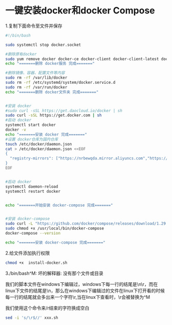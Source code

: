 # 一键安装docker和docker Compose


<!--more-->

1.复制下面命令至文件并保存

```sh
#!/bin/bash

sudo systemctl stop docker.socket

#删除原有docker
sudo yum remove docker docker-ce docker-client docker-client-latest docker-common docker-latest docker-latest-logrotate docker-logrotate docker-selinux docker-engine-selinux docker-engine
echo "=======删除 docker服务 完成======="

#删除镜像、容器、配置文件等内容
sudo rm -rf /var/lib/docker
sudo rm -rf /etc/systemd/system/docker.service.d
sudo rm -rf /var/run/docker
echo "=======删除 docker文件夹 完成======="


#安装 docker
#sudo curl -sSL https://get.daocloud.io/docker | sh
sudo curl -sSL https://get.docker.com | sh
#启动 docker
systemctl start docker
docker -v
echo "=======安装 docker 完成======="
#设置 docker仓库为国内仓库
touch /etc/docker/daemon.json
cat > /etc/docker/daemon.json <<EOF
{
  "registry-mirrors": ["https://nrbewqda.mirror.aliyuncs.com","https://dmmxhzvq.mirror.aliyuncs.com","https://registry.docker-cn.com"]
}
EOF


#启动 docker
systemctl daemon-reload
systemctl restart docker


echo "=======开始安装 docker-compose 完成======="


#安装 docker-compose
sudo curl -L "https://github.com/docker/compose/releases/download/1.29.2/docker-compose-$(uname -s)-$(uname -m)" -o /usr/local/bin/docker-compose
sudo chmod +x /usr/local/bin/docker-compose
docker-compose --version

echo "=======安装 docker-compose 完成======="
```

2.给文件添加执行权限

```sh
chmod +x  install-docker.sh
```

3./bin/bash^M: 坏的解释器: 没有那个文件或目录

​	我们的脚本文件在windows下编辑过，windows下每一行的结尾是\n\r，而在linux下文件的结尾是\n，那么在windows下编辑过的文件在linux下打开看的时候每一行的结尾就会多出来一个字符\r,当在linux下查看时，\r会被替换为^M

我们使用这个命令来/r结束的字符换成空白

```sh
sed -i 's/\r$//' xxx.sh
```


